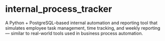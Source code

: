 # internal_process_tracker
A Python + PostgreSQL–based internal automation and reporting tool that simulates employee task management, time tracking, and weekly reporting — similar to real-world tools used in business process automation.
